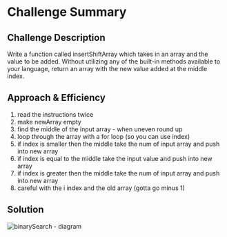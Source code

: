 # Challenge Summary

<!-- Short summary or background information -->

## Challenge Description

Write a function called insertShiftArray which takes in an array and the value to be added. Without utilizing any of the built-in methods available to your language, return an array with the new value added at the middle index.

## Approach & Efficiency

1. read the instructions twice
1. make newArray empty
1. find the middle of the input array - when uneven round up
1. loop through the array with a for loop (so you can use index)
1. if index is smaller then the middle take the num of input array and push into new array
1. if index is equal to the middle take the input value and push into new array
1. if index is greater then the middle take the num of input array and push into new array
1. careful with the i index and the old array (gotta go minus 1)

## Solution

![binarySearch - diagram](../../assets/1325UMI-whiteboard.PNG)
